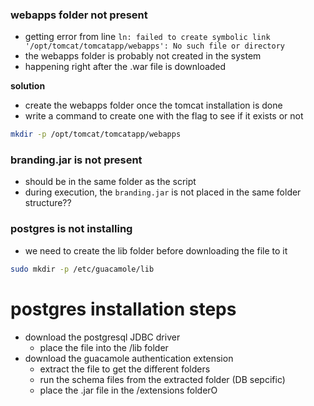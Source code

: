 ### webapps folder not present
- getting error from line `ln: failed to create symbolic link '/opt/tomcat/tomcatapp/webapps': No such file or directory`
- the webapps folder is probably not created in the system
- happening right after the .war file is downloaded

**solution**
- create the webapps folder once the tomcat installation is done
- write a command to create one with the flag to see if it exists or not
```bash
mkdir -p /opt/tomcat/tomcatapp/webapps
```

### branding.jar is not present
- should be in the same folder as the script
- during execution, the `branding.jar` is not placed in the same folder structure??

### postgres is not installing
- we need to create the lib folder before downloading the file to it
```bash
sudo mkdir -p /etc/guacamole/lib
```

# postgres installation steps
- download the postgresql JDBC driver
	- place the file into the /lib folder
- download the guacamole authentication extension
	- extract the file to get the different folders
	- run the schema files from the extracted folder (DB sepcific)
	- place the .jar file in the /extensions folderO